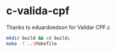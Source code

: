 # c-valida-cpf

Thanks to eduardoedson for Validar CPF.c

```bash
mkdir build && cd build;
make -f ..\Makefile
```